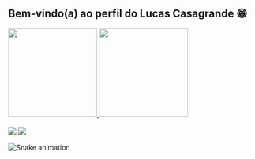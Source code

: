 ## Bem-vindo(a) ao perfil do Lucas Casagrande 😁

 <div>
   <a href="https://github.com/lucascasagrande98">
   <img height="180em" src="https://github-readme-stats.vercel.app/api?username=lucascasagrande98&show_icons=true&theme=tokyonight&include_all_commits=true&count_private=true"/>
   <img height="180em" src="https://github-readme-stats.vercel.app/api/top-langs/?username=lucascasagrande98&layout=compact&langs_count=6&theme=tokyonight"/>

</div>
 
 <br>
 
<div> 
  <a href = "mailto:lucascasagrande98@gmail.com"><img src="https://img.shields.io/badge/-Gmail-%23333?style=for-the-badge&logo=gmail&logoColor=white" target="_blank"></a>
  <a href="https://www.linkedin.com/in/lucas-casagrande-de-souza-5329b919b/" target="_blank"><img src="https://img.shields.io/badge/-LinkedIn-%230077B5?style=for-the-badge&logo=linkedin&logoColor=white" target="_blank"></a> 
 
  ![Snake animation](https://github.com/lucascasagrande98/lucascasagrande98/blob/output/github-contribution-grid-snake.svg)

</div>
